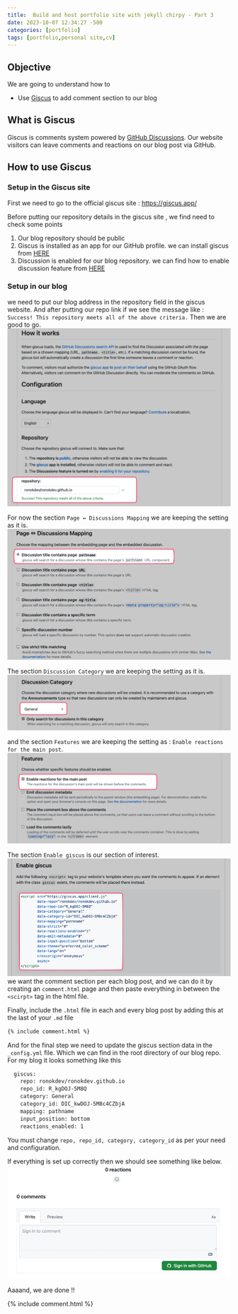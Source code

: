 ```yaml
---
title:  Build and host portfolio site with jekyll chirpy - Part 3
date: 2023-10-07 12:34:27 -500
categories: [portfolio]
tags: [portfolio,personal site,cv]
---
```


## Objective
We are going to understand how to 
<br>
- Use [Giscus](https://giscus.app/) to add comment section to our blog

## What is Giscus
Giscus is  comments system powered by [GitHub Discussions](https://docs.github.com/en/discussions). Our website visitors can leave comments and reactions on our blog post via GitHub.


## How to use Giscus

### Setup in the Giscus site
First we need to go to the official giscus site : https://giscus.app/

Before putting our repository details in the giscus site , we find need to check some points
1. Our blog repository should be public
2. Giscus is installed as an app for our GitHub profile. we can install giscus from [HERE](https://github.com/apps/giscus)
3. Discussion is enabled for our blog repository. we can find how to enable discussion feature from [HERE](https://docs.github.com/en/repositories/managing-your-repositorys-settings-and-features/enabling-features-for-your-repository/enabling-or-disabling-github-discussions-for-a-repository)

### Setup in our blog
we need to put our blog address in the repository field in the giscus website. And after putting our repo link if we see the message like : `Success! This repository meets all of the above criteria.` Then we are good to go.
![](/../assets/img/3/1.png)

For now the section `Page ↔️ Discussions Mapping` we are keeping the setting as it is.
![](/../assets/img/3/2.png)

The section `Discussion Category` we are keeping the setting as it is.
![](/../assets/img/3/3.png)

and the section `Features` we are keeping the setting as : `Enable reactions for the main post`.
![](/../assets/img/3/4.png)

The section `Enable giscus` is our section of interest.
![](/../assets/img/3/5.png)
we want the comment section per each blog post, and we can do it by creating an `comment.html` page and then paste everything in between the `<scirpt>` tag in the html file. 

Finally, include the `.html` file in each and every blog post by adding this at the last of your `.md` file

```bash
{% include comment.html %}
```

And for the final step we need to update the giscus section data in the `_config.yml` file. Which we can find in the root directory of our blog repo.
For my blog it looks something like this 

```bash
  giscus:
    repo: ronokdev/ronokdev.github.io 
    repo_id: R_kgDOJ-5M8Q
    category: General
    category_id: DIC_kwDOJ-5M8c4CZbjA
    mapping: pathname 
    input_position: bottom  
    reactions_enabled: 1 
```
You must change `repo, repo_id, category, category_id` as per your need and configuration.

If everything is set up correctly then we should see something like below.
![](/../assets/img/3/6.png)

Aaaand, we are done !!

{% include comment.html %}
